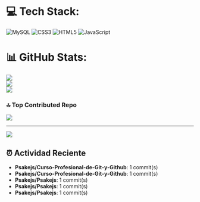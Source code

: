 
# 💻 Tech Stack:
![MySQL](https://img.shields.io/badge/mysql-4479A1.svg?style=plastic&logo=mysql&logoColor=white) ![CSS3](https://img.shields.io/badge/css3-%231572B6.svg?style=plastic&logo=css3&logoColor=white) ![HTML5](https://img.shields.io/badge/html5-%23E34F26.svg?style=plastic&logo=html5&logoColor=white) ![JavaScript](https://img.shields.io/badge/javascript-%23323330.svg?style=plastic&logo=javascript&logoColor=%23F7DF1E)

# 📊 GitHub Stats:
![](https://github-readme-stats.vercel.app/api?username=Psakejs&theme=shadow_blue&hide_border=false&include_all_commits=true&count_private=true)<br/>
![](https://github-readme-streak-stats.herokuapp.com/?user=Psakejs&theme=shadow_blue&hide_border=false)<br/>
![](https://github-readme-stats.vercel.app/api/top-langs/?username=Psakejs&theme=shadow_blue&hide_border=false&include_all_commits=true&count_private=true&layout=compact)

### 🔝 Top Contributed Repo
![](https://github-contributor-stats.vercel.app/api?username=Psakejs&limit=5&theme=shadow_blue&combine_all_yearly_contributions=true)

---
[![](https://visitcount.itsvg.in/api?id=Psakejs&icon=0&color=0)](https://visitcount.itsvg.in)


## ⏰ Actividad Reciente  
- **Psakejs/Curso-Profesional-de-Git-y-Github**: 1 commit(s)
- **Psakejs/Curso-Profesional-de-Git-y-Github**: 1 commit(s)
- **Psakejs/Psakejs**: 1 commit(s)
- **Psakejs/Psakejs**: 1 commit(s)
- **Psakejs/Psakejs**: 1 commit(s)
